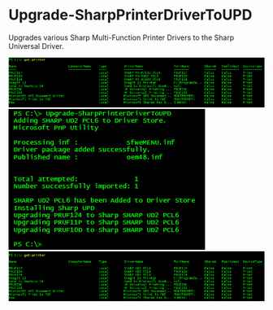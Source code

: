 # Upgrade-SharpPrinterDriverToUPD
Upgrades various Sharp Multi-Function Printer Drivers to the Sharp Universal Driver.

![SCREENSHOT](2.jpg)
![SCREENSHOT](1.jpg)
![SCREENSHOT](3.jpg)
